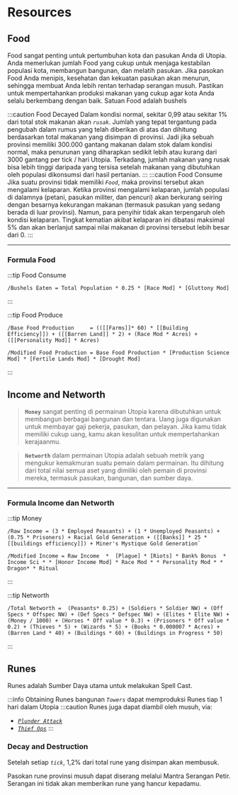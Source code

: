 # Resources

## Food
Food sangat penting untuk pertumbuhan kota dan pasukan Anda di Utopia. Anda memerlukan jumlah Food yang cukup untuk menjaga kestabilan populasi kota, membangun bangunan, dan melatih pasukan. Jika pasokan Food Anda menipis, kesehatan dan kekuatan pasukan akan menurun, sehingga membuat Anda lebih rentan terhadap serangan musuh. Pastikan untuk mempertahankan produksi makanan yang cukup agar kota Anda selalu berkembang dengan baik. Satuan Food adalah bushels

:::caution Food Decayed
Dalam kondisi normal, sekitar 0,99 atau sekitar 1% dari total stok makanan akan _`rusak`_. Jumlah yang tepat tergantung pada pengubah dalam rumus yang telah diberikan di atas dan dihitung berdasarkan total makanan yang disimpan di provinsi. Jadi jika sebuah provinsi memiliki 300.000 gantang makanan dalam stok dalam kondisi normal, maka penurunan yang diharapkan sedikit lebih atau kurang dari 3000 gantang per tick / hari Utopia. Terkadang, jumlah makanan yang rusak bisa lebih tinggi daripada yang tersisa setelah makanan yang dibutuhkan oleh populasi dikonsumsi dari hasil pertanian.
:::
:::caution Food Consume
Jika suatu provinsi tidak memiliki _`Food`_, maka provinsi tersebut akan mengalami kelaparan. Ketika provinsi mengalami kelaparan, jumlah populasi di dalamnya (petani, pasukan militer, dan pencuri) akan berkurang seiring dengan besarnya kekurangan makanan (termasuk pasukan yang sedang berada di luar provinsi). Namun, para penyihir tidak akan terpengaruh oleh kondisi kelaparan. Tingkat kematian akibat kelaparan ini dibatasi maksimal 5% dan akan berlanjut sampai nilai makanan di provinsi tersebut lebih besar dari 0.
:::

----

### Formula Food

:::tip Food Consume
```
/Bushels Eaten = Total Population * 0.25 * [Race Mod] * [Gluttony Mod]
```
:::

:::tip Food Produce
```
/Base Food Production     = (([[Farms]]* 60) * [[Building Efficiency]]) + ([[Barren Land]] * 2) + (Race Mod * Acres) + ([[Personality Mod]] * Acres)

/Modified Food Production = Base Food Production * [Production Science Mod] * [Fertile Lands Mod] * [Drought Mod]
```
:::

## Income and Networth
>**`Money`** sangat penting di permainan Utopia karena dibutuhkan untuk membangun berbagai bangunan dan tentara. Uang juga digunakan untuk membayar gaji pekerja, pasukan, dan pelayan. Jika kamu tidak memiliki cukup uang, kamu akan kesulitan untuk mempertahankan kerajaanmu.

>**`Networth`** dalam permainan Utopia adalah sebuah metrik yang mengukur kemakmuran suatu pemain dalam permainan. Itu dihitung dari total nilai semua aset yang dimiliki oleh pemain di provinsi mereka, termasuk pasukan, bangunan, dan sumber daya.

--- 

### Formula Income dan Networth

:::tip Money
```
/Raw Income = (3 * Employed Peasants) + (1 * Unemployed Peasants) + (0.75 * Prisoners) + Racial Gold Generation + ([[Banks]] * 25 * [[buildings efficiency]]) + Miner's Mystique Gold Generation`

/Modified Income = Raw Income  *  [Plague] * [Riots] * Bank% Bonus  * Income Sci * * [Honor Income Mod] * Race Mod * * Personality Mod * * Dragon* * Ritual
```
:::

:::tip Networth 
```
/Total Networth =  (Peasants* 0.25) + (Soldiers * Soldier NW) + (Off Specs * Offspec NW) + (Def Specs * Defspec NW) + (Elites * Elite NW) + (Money / 1000) + (Horses * Off value * 0.3) + (Prisoners * Off value * 0.2) + (Thieves * 5) + (Wizards * 5) + (Books * 0.000007 * Acres) + (Barren Land * 40) + (Buildings * 60) + (Buildings in Progress * 50)
```
:::

## Runes
Runes adalah Sumber Daya utama untuk melakukan Spell Cast.

 
:::info Obtaining Runes
bangunan _`Towers`_ dapat memproduksi Runes tiap 1 hari dalam Utopia
    :::caution
Runes juga dapat diambil oleh musuh, via:
 - [_`Plunder Attack`_](http://wiki.utopia-game.com/index.php?title=Military#Plunder) 
 - [_`Thief Ops`_](http://wiki.utopia-game.com/index.php?title=Thievery#Rob_the_Towers)
:::

### Decay and Destruction
Setelah setiap _`tick`_, 1,2% dari total rune yang disimpan akan membusuk.

Pasokan rune provinsi musuh dapat diserang melalui Mantra Serangan Petir. Serangan ini tidak akan memberikan rune yang hancur kepadamu.

